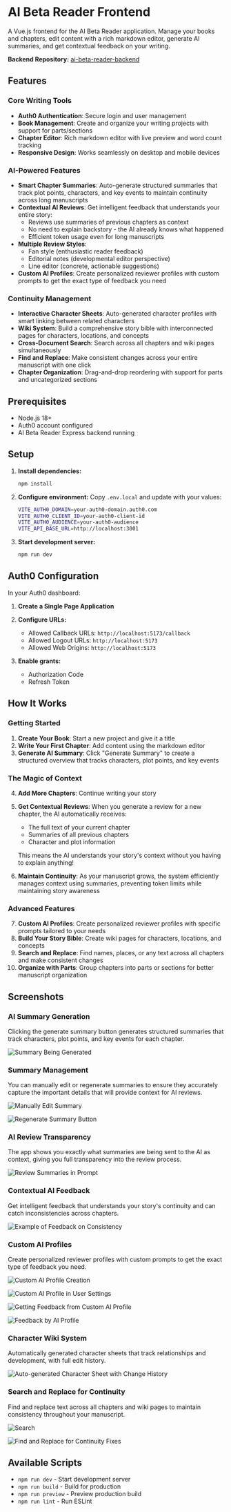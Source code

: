 # AI Beta Reader Frontend

A Vue.js frontend for the AI Beta Reader application. Manage your books and chapters, edit content with a rich markdown editor, generate AI summaries, and get contextual feedback on your writing.

**Backend Repository:** [ai-beta-reader-backend](https://github.com/gennitdev/ai-beta-reader-backend)

## Features

### Core Writing Tools
- **Auth0 Authentication**: Secure login and user management
- **Book Management**: Create and organize your writing projects with support for parts/sections
- **Chapter Editor**: Rich markdown editor with live preview and word count tracking
- **Responsive Design**: Works seamlessly on desktop and mobile devices

### AI-Powered Features
- **Smart Chapter Summaries**: Auto-generate structured summaries that track plot points, characters, and key events to maintain continuity across long manuscripts
- **Contextual AI Reviews**: Get intelligent feedback that understands your entire story:
  - Reviews use summaries of previous chapters as context
  - No need to explain backstory - the AI already knows what happened
  - Efficient token usage even for long manuscripts
- **Multiple Review Styles**:
  - Fan style (enthusiastic reader feedback)
  - Editorial notes (developmental editor perspective)
  - Line editor (concrete, actionable suggestions)
- **Custom AI Profiles**: Create personalized reviewer profiles with custom prompts to get the exact type of feedback you need

### Continuity Management
- **Interactive Character Sheets**: Auto-generated character profiles with smart linking between related characters
- **Wiki System**: Build a comprehensive story bible with interconnected pages for characters, locations, and concepts
- **Cross-Document Search**: Search across all chapters and wiki pages simultaneously
- **Find and Replace**: Make consistent changes across your entire manuscript with one click
- **Chapter Organization**: Drag-and-drop reordering with support for parts and uncategorized sections

## Prerequisites

- Node.js 18+
- Auth0 account configured
- AI Beta Reader Express backend running

## Setup

1. **Install dependencies:**
   ```bash
   npm install
   ```

2. **Configure environment:**
   Copy `.env.local` and update with your values:
   ```bash
   VITE_AUTH0_DOMAIN=your-auth0-domain.auth0.com
   VITE_AUTH0_CLIENT_ID=your-auth0-client-id
   VITE_AUTH0_AUDIENCE=your-auth0-audience
   VITE_API_BASE_URL=http://localhost:3001
   ```

3. **Start development server:**
   ```bash
   npm run dev
   ```

## Auth0 Configuration

In your Auth0 dashboard:

1. **Create a Single Page Application**
2. **Configure URLs:**
   - Allowed Callback URLs: `http://localhost:5173/callback`
   - Allowed Logout URLs: `http://localhost:5173`
   - Allowed Web Origins: `http://localhost:5173`

3. **Enable grants:**
   - Authorization Code
   - Refresh Token

## How It Works

### Getting Started
1. **Create Your Book**: Start a new project and give it a title
2. **Write Your First Chapter**: Add content using the markdown editor
3. **Generate AI Summary**: Click "Generate Summary" to create a structured overview that tracks characters, plot points, and key events

### The Magic of Context
4. **Add More Chapters**: Continue writing your story
5. **Get Contextual Reviews**: When you generate a review for a new chapter, the AI automatically receives:
   - The full text of your current chapter
   - Summaries of all previous chapters
   - Character and plot information

   This means the AI understands your story's context without you having to explain anything!

6. **Maintain Continuity**: As your manuscript grows, the system efficiently manages context using summaries, preventing token limits while maintaining story awareness

### Advanced Features
7. **Custom AI Profiles**: Create personalized reviewer profiles with specific prompts tailored to your needs
8. **Build Your Story Bible**: Create wiki pages for characters, locations, and concepts
9. **Search and Replace**: Find names, places, or any text across all chapters and make consistent changes
10. **Organize with Parts**: Group chapters into parts or sections for better manuscript organization

## Screenshots

### AI Summary Generation
Clicking the generate summary button generates structured summaries that track characters, plot points, and key events for each chapter.

![Summary Being Generated](./screenshots/summary-being-generated.png)

### Summary Management
You can manually edit or regenerate summaries to ensure they accurately capture the important details that will provide context for AI reviews.

![Manually Edit Summary](./screenshots/manually-edit-summary.png)

![Regenerate Summary Button](./screenshots/regenerate-summary-button.png)

### AI Review Transparency
The app shows you exactly what summaries are being sent to the AI as context, giving you full transparency into the review process.

![Review Summaries in Prompt](./screenshots/review-summaries-in-prompt-to-see-if-summaries-need-editing.png)

### Contextual AI Feedback
Get intelligent feedback that understands your story's continuity and can catch inconsistencies across chapters.

![Example of Feedback on Consistency](./screenshots/example-of-feedback-on-consistency-with-other-chapters.png)

### Custom AI Profiles
Create personalized reviewer profiles with custom prompts to get the exact type of feedback you need.

![Custom AI Profile Creation](./screenshots/custom-ai-profile-creation.png)

![Custom AI Profile in User Settings](./screenshots/custom-ai-profile-in-user-settings.png)

![Getting Feedback from Custom AI Profile](./screenshots/getting-feedback-from-custom-ai-profile.png)

![Feedback by AI Profile](./screenshots/feedback-by-ai-profile.png)

### Character Wiki System
Automatically generated character sheets that track relationships and development, with full edit history.

![Auto-generated Character Sheet with Change History](./screenshots/auto-generated-character-sheet-with-change-history.png)

### Search and Replace for Continuity
Find and replace text across all chapters and wiki pages to maintain consistency throughout your manuscript.

![Search](./screenshots/search.png)

![Find and Replace for Continuity Fixes](./screenshots/find-and-replace-for-continuity-fixes.png)

## Available Scripts

- `npm run dev` - Start development server
- `npm run build` - Build for production
- `npm run preview` - Preview production build
- `npm run lint` - Run ESLint